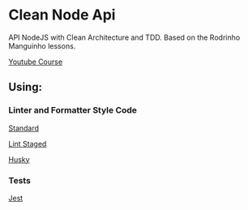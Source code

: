 # Clean Node Api

API NodeJS with Clean Architecture and TDD.
Based on the Rodrinho Manguinho lessons.

[Youtube Course](https://www.youtube.com/watch?v=vV1wQ6GFH0A&list=PL9aKtVrF05DyEwK5kdvzrYXFdpZfj1dsG&index=1)

## Using:

### Linter and Formatter Style Code

[Standard](https://standardjs.com/)

[Lint Staged](https://github.com/okonet/lint-staged​)

[Husky](https://www.npmjs.com/package/husky​)

### Tests

[Jest](https://jestjs.io/​)
